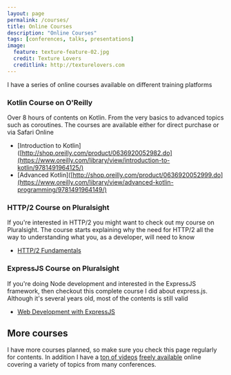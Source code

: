 ```yaml
---
layout: page
permalink: /courses/
title: Online Courses
description: "Online Courses"
tags: [conferences, talks, presentations]
image:
  feature: texture-feature-02.jpg
  credit: Texture Lovers
  creditlink: http://texturelovers.com
---
```


I have a series of online courses available on different training platforms

### Kotlin Course on O'Reilly

Over 8 hours of contents on Kotlin. From the very basics to advanced topics such as coroutines. The courses are available either for direct purchase or via Safari Online
 
* [Introduction to Kotlin]([http://shop.oreilly.com/product/0636920052982.do](https://www.oreilly.com/library/view/introduction-to-kotlin/9781491964125/)
* [Advanced Kotlin]([http://shop.oreilly.com/product/0636920052999.do](https://www.oreilly.com/library/view/advanced-kotlin-programming/9781491964149/)
 
### HTTP/2 Course on Pluralsight

If you're interested in HTTP/2 you might want to check out my course on Pluralsight. The course starts explaining why the need for HTTP/2 all the way to understanding what you, as a developer,
will need to know

* [HTTP/2 Fundamentals](https://www.pluralsight.com/courses/http2-fundamentals)

### ExpressJS Course on Pluralsight

If you're doing Node development and interested in the ExpressJS framework, then checkout this complete course I did about express.js. Although it's several years old, most of the contents is still valid

* [Web Development with ExpressJS](https://www.pluralsight.com/courses/expressjs)


## More courses

I have more courses planned, so make sure you check this page regularly for contents. In addition I have a [ton of videos](https://vimeo.com/search?q=hadi+hariri) [freely available](https://www.youtube.com/results?search_query=hadi+hariri) online covering a variety 
 of topics from many conferences.
 
 
